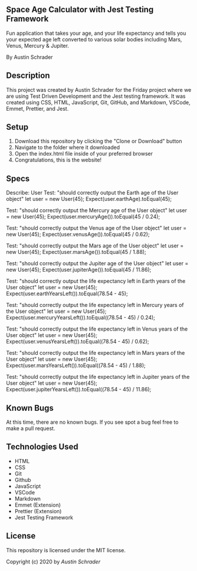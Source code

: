 ## Space Age Calculator with Jest Testing Framework

Fun application that takes your age, and your life expectancy and tells you your expected age left converted to various solar bodies including Mars, Venus, Mercury & Jupiter.

By Austin Schrader

## Description

This project was created by Austin Schrader for the Friday project where we are using Test Driven Development and the Jest testing framework. It was created using CSS, HTML, JavaScript, Git, GitHub, and Markdown, VSCode, Emmet, Prettier, and Jest.

## Setup

1. Download this repository by clicking the "Clone or Download" button
2. Navigate to the folder where it downloaded
3. Open the index.html file inside of your preferred browser
4. Congratulations, this is the website!

## Specs

Describe: User
Test: "should correctly output the Earth age of the User object"
let user = new User(45);
Expect(user.earthAge).toEqual(45);

Test: "should correctly output the Mercury age of the User object"
let user = new User(45);
Expect(user.mercuryAge()).toEqual(45 / 0.24);

Test: "should correctly output the Venus age of the User object"
let user = new User(45);
Expect(user.venusAge()).toEqual(45 / 0.62);

Test: "should correctly output the Mars age of the User object"
let user = new User(45);
Expect(user.marsAge()).toEqual(45 / 1.88);

Test: "should correctly output the Jupiter age of the User object"
let user = new User(45);
Expect(user.jupiterAge()).toEqual(45 / 11.86);

Test: "should correctly output the life expectancy left in Earth years of the User object"
let user = new User(45);
Expect(user.earthYearsLeft()).toEqual(78.54 - 45);

Test: "should correctly output the life expectancy left in Mercury years of the User object"
let user = new User(45);
Expect(user.mercuryYearsLeft()).toEqual((78.54 - 45) / 0.24);

Test: "should correctly output the life expectancy left in Venus years of the User object"
let user = new User(45);
Expect(user.venusYearsLeft()).toEqual((78.54 - 45) / 0.62);

Test: "should correctly output the life expectancy left in Mars years of the User object"
let user = new User(45);
Expect(user.marsYearsLeft()).toEqual((78.54 - 45) / 1.88);

Test: "should correctly output the life expectancy left in Jupiter years of the User object"
let user = new User(45);
Expect(user.jupiterYearsLeft()).toEqual((78.54 - 45) / 11.86);

## Known Bugs

At this time, there are no known bugs. If you see spot a bug feel free to make a pull request.

## Technologies Used

- HTML
- CSS
- Git
- Github
- JavaScript
- VSCode
- Markdown
- Emmet (Extension)
- Prettier (Extension)
- Jest Testing Framework

## License

This repository is licensed under the MIT license.

Copyright (c) 2020 by _Austin Schrader_
